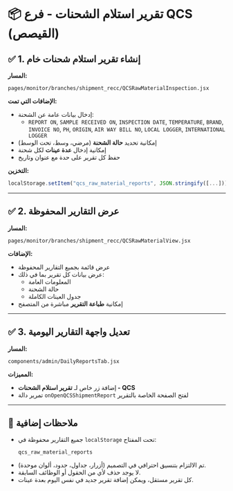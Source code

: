 
# 📦 تقرير استلام الشحنات - فرع QCS (القيصص)

## ✅ 1. إنشاء تقرير استلام شحنات خام

**المسار:**
```
pages/monitor/branches/shipment_recc/QCSRawMaterialInspection.jsx
```

**الإضافات التي تمت:**
- إدخال بيانات عامة عن الشحنة:  
  - `REPORT ON`, `SAMPLE RECEIVED ON`, `INSPECTION DATE`, `TEMPERATURE`, `BRAND`, `INVOICE NO`, `PH`, `ORIGIN`, `AIR WAY BILL NO`, `LOCAL LOGGER`, `INTERNATIONAL LOGGER`
- إمكانية تحديد **حالة الشحنة** (مرضي، وسط، تحت الوسط)
- إمكانية إدخال **عدة عينات** لكل شحنة
- حفظ كل تقرير على حدة مع عنوان وتاريخ

**التخزين:**  
```js
localStorage.setItem("qcs_raw_material_reports", JSON.stringify([...]));
```

---

## ✅ 2. عرض التقارير المحفوظة

**المسار:**
```
pages/monitor/branches/shipment_recc/QCSRawMaterialView.jsx
```

**الإضافات:**
- عرض قائمة بجميع التقارير المحفوظة
- عرض بيانات كل تقرير بما في ذلك:
  - المعلومات العامة
  - حالة الشحنة
  - جدول العينات الكاملة
- إمكانية **طباعة التقرير** مباشرة من المتصفح

---

## ✅ 3. تعديل واجهة التقارير اليومية

**المسار:**
```
components/admin/DailyReportsTab.jsx
```

**المميزات:**
- إضافة زر خاص لـ **تقرير استلام الشحنات - QCS**
- تمرير دالة `onOpenQCSShipmentReport` لفتح الصفحة الخاصة بالتقرير

---

## 📌 ملاحظات إضافية

- جميع التقارير محفوظة في `localStorage` تحت المفتاح:
  ```
  qcs_raw_material_reports
  ```
- تم الالتزام بتنسيق احترافي في التصميم (أزرار، جداول، حدود، ألوان موحدة).
- لا يوجد حذف لأي من الحقول أو الوظائف السابقة.
- كل تقرير مستقل، ويمكن إضافة تقرير جديد في نفس اليوم بعدة عينات.
